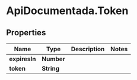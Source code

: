 # ApiDocumentada.Token

## Properties

Name | Type | Description | Notes
------------ | ------------- | ------------- | -------------
**expiresIn** | **Number** |  | 
**token** | **String** |  | 


